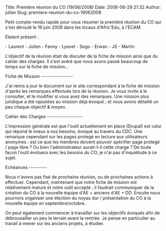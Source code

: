 Title: Première réunion du CO (19/06/2008)
Date: 2008-06-29 21:32
Author: julien
Slug: premiere-reunion-du-co-19062008

Petit compte-rendu rapide pour vous résumer la première réunion du CO
qui s'est déroulé le 19 juin 2008 dans les locaux d'Afric'Edu, à l'ECAM.

</p>
Étaient présent :

</p>
-   Laurent
-   Julien
-   Fanny
-   Lyonel
-   Sego
-   Erwan
-   JS
-   Martin

</p>
L'objectif de la réunion était de discuter de la fiche de mission ainsi
que du cahier des charges. Il s'est avéré que nous avons passé beaucoup
de temps sur la fiche de mission...

</p>
Fiche de Mission
----------------

</p>
J'ai remis à jour le document sur le site correspondant à la fiche de
mission d'après les remarques effectués lors de
la réunion. Je vous invite à le consulter, et le modifier si vous avez
des remarques. Une mission plus juridique a été rajoutées au mission
déjà évoqué ; et nous avons détaillé un peu chaque objectif & moyen.

</p>
Cahier des Charges
------------------

</p>
L'impression générale est que l'outil actuellement en place (Drupal) est
celui qui répond le mieux à nos besoins, évoqué au travers du CDC. Une
remarque cependant sur les pages protegé en lecture aux utilisateurs
anonymes : est ce que les membres doivent pouvoir spécifier page protegé
/ page libre ? Ou bien l'administrateur aurait-t-il cette charge ? De
toute facon l'outil évoluera avec les besoins du CO, je n'ai pas
d'inquiétude à ce sujet.

</p>
Echéances
---------

</p>
Nous n'avons pas fixé de prochaine réunion, ou de prochaines actions à
effectuer. Cependant, maintenant que notre fiche de mission est
relativement mature et notre outil accepté ; il faudrait communiquer de
la création du CO à la nouvelle équipe d'AE + anciens d'AE + DD. Ensuite
nous pourrons organiser une élection du noyau dur / présentation du CO à
la nouvelle équipe en septembre/octobre.

</p>
On peut également commencer à travailler sur les objectifs évoqués afin
de débrousailler un peu le terrain avant la rentrée. Je pense en
particulier au travail à mener sur les anciens projets, à étudier.

</p>

